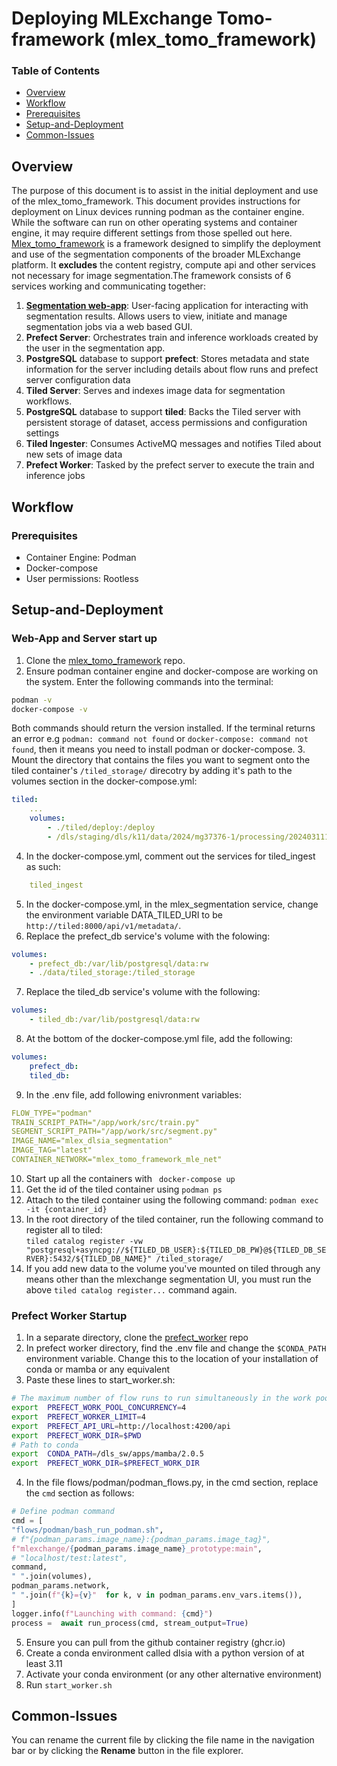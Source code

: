
# Deploying MLExchange Tomo-framework (mlex_tomo_framework)

### Table of Contents  
- [Overview](#Overview)
- [Workflow](#Workflow)
- [Prerequisites](#Prerequisites)
- [Setup-and-Deployment](#Setup-and-Deployment)  
- [Common-Issues](#Common-Issues)

## Overview
The purpose of this document is to assist in the initial deployment and use of the mlex_tomo_framework. This document provides instructions for deployment on Linux devices running podman as the container engine. While the software can run on other operating systems and container engine, it may require different settings from those spelled out here. [Mlex_tomo_framework](https://github.com/mlexchange/mlex_tomo_framework/tree/main) is a framework designed to simplify the deployment and use of the segmentation components of the broader MLExchange platform. It **excludes** the content registry, compute api and other services not necessary for image segmentation.The framework consists of 6 services working and communicating together:  

1. [**Segmentation web-app**](https://github.com/mlexchange/mlex_highres_segmentation): User-facing application for interacting with segmentation results. Allows users to view, initiate and manage segmentation jobs via a web based GUI.  
2. **Prefect Server**: Orchestrates train and inference workloads created by the user in the segmentation app.
3. **PostgreSQL** database to support **prefect**: Stores metadata and state information for the server including details about flow runs and prefect server configuration data  
4. **Tiled Server**: Serves and indexes image data for segmentation workflows.  
5. **PostgreSQL** database to support **tiled**: Backs the Tiled server with persistent storage of dataset, access permissions and configuration settings  
6. **Tiled Ingester**: Consumes ActiveMQ messages and notifies Tiled about new sets of image data  
7. **Prefect Worker**: Tasked by the prefect server to execute the train and inference jobs

## Workflow

### Prerequisites  
- Container Engine: Podman  
- Docker-compose  
- User permissions: Rootless

## Setup-and-Deployment

### Web-App and Server start up  
1. Clone the [mlex_tomo_framework](https://github.com/mlexchange/mlex_tomo_framework) repo.  
2. Ensure podman container engine and docker-compose are working on the system. Enter the following commands into the terminal:
 ```bash
podman -v
docker-compose -v
```
 Both commands should return the version installed. If the terminal returns an error e.g ```podman: command not found``` or ```docker-compose: command not found```, then it means you need to install podman or docker-compose. 
3. Mount the directory that contains the files you want to segment onto the tiled container's ```/tiled_storage/``` direcotry by adding it's path to the volumes section in the docker-compose.yml:  
```yaml
tiled:
	...
	volumes:
		- ./tiled/deploy:/deploy
		- /dls/staging/dls/k11/data/2024/mg37376-1/processing/20240311120527_37086:/tiled_storage:r
```  
4. In the docker-compose.yml, comment out the services for tiled_ingest as such: 
```yaml
	tiled_ingest
```
5. In the docker-compose.yml, in the mlex_segmentation service, change the environment variable DATA_TILED_URI to be ```http://tiled:8000/api/v1/metadata/```.  
6. Replace the prefect_db service's volume with the folowing:
```yaml
volumes:  
	- prefect_db:/var/lib/postgresql/data:rw  
	- ./data/tiled_storage:/tiled_storage
```
7. Replace the tiled_db service's volume with the following:
```yaml
volumes:  
	- tiled_db:/var/lib/postgresql/data:rw
```
8. At the bottom of the docker-compose.yml file, add the following:
```yaml
volumes:  
	prefect_db:
	tiled_db:
```
9. In the .env file, add following enivronment variables:  
```yaml
FLOW_TYPE="podman"  
TRAIN_SCRIPT_PATH="/app/work/src/train.py"  
SEGMENT_SCRIPT_PATH="/app/work/src/segment.py"  
IMAGE_NAME="mlex_dlsia_segmentation"  
IMAGE_TAG="latest"  
CONTAINER_NETWORK="mlex_tomo_framework_mle_net"  
```
10. Start up all the containers with ``` docker-compose up```  
11. Get the id of the tiled container using ```podman ps```
12. Attach to the tiled container using the following command: ```podman exec -it {container_id}  ```
13. In the root directory of the tiled container, run the following command to register all to tiled:  
```tiled catalog register -vw "postgresql+asyncpg://${TILED_DB_USER}:${TILED_DB_PW}@${TILED_DB_SERVER}:5432/${TILED_DB_NAME}" /tiled_storage/ ```
14. If you add new data to the volume you've mounted on tiled through any means other than the mlexchange segmentation UI, you must run the above ```tiled catalog register...``` command again.

### Prefect Worker Startup  
1. In a separate directory, clone the [prefect_worker](https://github.com/mlexchange/mlex_prefect_worker) repo
2. In prefect worker directory, find the .env file and change the ```$CONDA_PATH``` environment variable. Change this to the location of your installation of conda or mamba or any equivalent  
3. Paste these lines to start_worker.sh:
```bash
# The maximum number of flow runs to run simultaneously in the work pool
export  PREFECT_WORK_POOL_CONCURRENCY=4
export  PREFECT_WORKER_LIMIT=4
export  PREFECT_API_URL=http://localhost:4200/api
export  PREFECT_WORK_DIR=$PWD
# Path to conda
export  CONDA_PATH=/dls_sw/apps/mamba/2.0.5
export  PREFECT_WORK_DIR=$PREFECT_WORK_DIR
```
4. In the file flows/podman/podman_flows.py, in the cmd section, replace the ```cmd``` section as follows: 
```python
# Define podman command
cmd = [
"flows/podman/bash_run_podman.sh",
# f"{podman_params.image_name}:{podman_params.image_tag}",
f"mlexchange/{podman_params.image_name}_prototype:main",
# "localhost/test:latest",
command,
" ".join(volumes),
podman_params.network,
" ".join(f"{k}={v}"  for k, v in podman_params.env_vars.items()),
]
logger.info(f"Launching with command: {cmd}")
process =  await run_process(cmd, stream_output=True)
```
5. Ensure you can pull from the github container registry (ghcr.io)
6. Create a conda environment called dlsia with a python version of at least 3.11
7. Activate your conda environment (or any other alternative environment)
8. Run ```start_worker.sh```


## Common-Issues

You can rename the current file by clicking the file name in the navigation bar or by clicking the **Rename** button in the file explorer.
